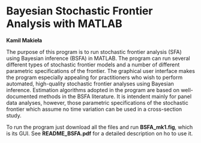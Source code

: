 # Bayesian Stochastic Frontier Analysis with MATLAB

**Kamil Makieła** 

The purpose of this program is to run stochastic frontier analysis (SFA) using Bayesian inference (BSFA) in MATLAB. The program can run several different types of stochastic frontier models and a number of different parametric specifications of the frontier. The graphical user interface makes the program especially appealing for practitioners who wish to perform automated, high-quality stochastic frontier analyses using Bayesian inference. Estimation algorithms adopted in the program are based on well-documented methods in the BSFA literature. It is intendent mainly for panel data analyses, however, those parametric specifications of the stochastic frontier which assume no time variation can be used in a cross-section study.

To run the program just download all the files and run **BSFA_mk1.fig**, which is its GUI. See **README_BSFA.pdf** for a detailed description on ho to use it. 
